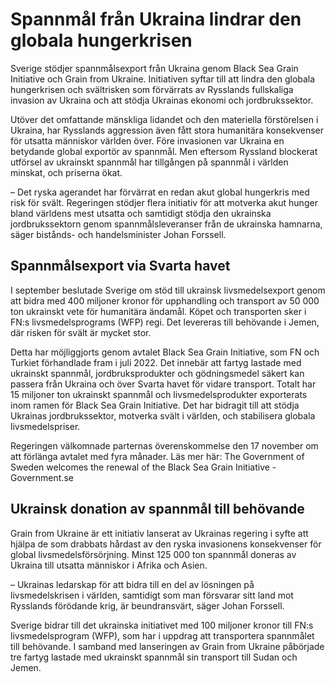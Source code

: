 # Spannmål från Ukraina lindrar den globala hungerkrisen

Sverige stödjer spannmålsexport från Ukraina genom Black Sea Grain Initiative och Grain from Ukraine. Initiativen syftar till att lindra den globala hungerkrisen och svältrisken som förvärrats av Rysslands fullskaliga invasion av Ukraina och att stödja Ukrainas ekonomi och jordbrukssektor.

Utöver det omfattande mänskliga lidandet och den materiella förstörelsen i Ukraina, har Rysslands aggression även fått stora humanitära konsekvenser för utsatta människor världen över. Före invasionen var Ukraina en betydande global exportör av spannmål. Men eftersom Ryssland blockerat utförsel av ukrainskt spannmål har tillgången på spannmål i världen minskat, och priserna ökat.

– Det ryska agerandet har förvärrat en redan akut global hungerkris med risk för svält. Regeringen stödjer flera initiativ för att motverka akut hunger bland världens mest utsatta och samtidigt stödja den ukrainska jordbrukssektorn genom spannmålsleveranser från de ukrainska hamnarna, säger bistånds- och handelsminister Johan Forssell.

## Spannmålsexport via Svarta havet

I september beslutade Sverige om stöd till ukrainsk livsmedelsexport genom att bidra med 400 miljoner kronor för upphandling och transport av 50 000 ton ukrainskt vete för humanitära ändamål. Köpet och transporten sker i FN:s livsmedelsprograms (WFP) regi. Det levereras till behövande i Jemen, där risken för svält är mycket stor.

Detta har möjliggjorts genom avtalet Black Sea Grain Initiative, som FN och Turkiet förhandlade fram i juli 2022. Det innebär att fartyg lastade med ukrainskt spannmål, jordbruksprodukter och gödningsmedel säkert kan passera från Ukraina och över Svarta havet för vidare transport. Totalt har 15 miljoner ton ukrainskt spannmål och livsmedelsprodukter exporterats inom ramen för Black Sea Grain Initiative. Det har bidragit till att stödja Ukrainas jordbrukssektor, motverka svält i världen, och stabilisera globala livsmedelspriser.

Regeringen välkomnade parternas överenskommelse den 17 november om att förlänga avtalet med fyra månader. Läs mer här: The Government of Sweden welcomes the renewal of the Black Sea Grain Initiative - Government.se

## Ukrainsk donation av spannmål till behövande

Grain from Ukraine är ett initiativ lanserat av Ukrainas regering i syfte att hjälpa de som drabbats hårdast av den ryska invasionens konsekvenser för global livsmedelsförsörjning. Minst 125 000 ton spannmål doneras av Ukraina till utsatta människor i Afrika och Asien.

– Ukrainas ledarskap för att bidra till en del av lösningen på livsmedelskrisen i världen, samtidigt som man försvarar sitt land mot Rysslands förödande krig, är beundransvärt, säger Johan Forssell.

Sverige bidrar till det ukrainska initiativet med 100 miljoner kronor till FN:s livsmedelsprogram (WFP), som har i uppdrag att transportera spannmålet till behövande. I samband med lanseringen av Grain from Ukraine påbörjade tre fartyg lastade med ukrainskt spannmål sin transport till Sudan och Jemen.
